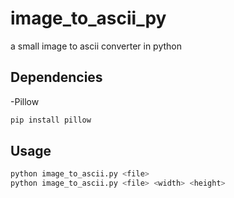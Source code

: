 # image_to_ascii_py
a small image to ascii converter in python

## Dependencies

-Pillow
```bash
pip install pillow
```

## Usage

```bash
python image_to_ascii.py <file> 
python image_to_ascii.py <file> <width> <height>
```
